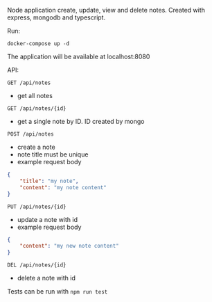 Node application create, update, view and delete notes. Created with express, mongodb and typescript.

Run:

`docker-compose up -d`

The application will be available at localhost:8080

API:

`GET /api/notes`

- get all notes

`GET /api/notes/{id}`

- get a single note by ID. ID created by mongo

`POST /api/notes`

- create a note
- note title must be unique
- example request body

```json
{
    "title": "my note",
    "content": "my note content"
}
```

`PUT /api/notes/{id}`

- update a note with id
- example request body

```json
{
    "content": "my new note content"
}
```

`DEL /api/notes/{id}`

- delete a note with id

Tests can be run with `npm run test`

